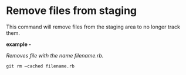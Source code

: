 # Remove files from staging

This command will remove files from the staging area to no longer track them.

**example -** 

_Removes file with the name filename.rb._
```
git rm –cached filename.rb
```